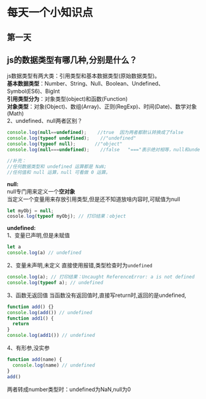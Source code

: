 # 每天一个小知识点
## 第一天
## js的数据类型有哪几种,分别是什么？  
js数据类型有两大类：引用类型和基本数据类型(原始数据类型)。  
**基本数据类型**：Number、String、Null、Boolean、Undefined、Symbol(ES6)、BigInt  
**引用类型分为**：对象类型(object)和函数(Function)  
**对象类型**：对象(Object)、数组(Array)、正则(RegExp)、时间(Date)、数学对象(Math)  
2、undefined、null两者区别？ 
```js
console.log(null==undefined);    //true  因为两者都默认转换成了false
console.log(typeof undefined);    //"undefined"  
console.log(typeof null);       //"object"  
console.log(null===undefined);    //false   "==="表示绝对相等，null和undefined类型不一样，所以输出false

//补充：
//任何数据类型和 undefined 运算都是 NaN;
//任何值和 null 运算，null 可看做 0 运算。
```
**null:**  
null专门用来定义一个**空对象**  
当定义一个变量用来存放引用类型,但是还不知道放啥内容时,可赋值为null
```js
let myObj = null;
cosole.log(typeof myObj); // 打印结果：object
```
**undefined:**  
1、变量已声明,但是未赋值
```js
let a
console.log(a) // undefined
```
2、变量未声明,未定义 
直接使用报错,类型检查时为`undefined`
```js
console.log(a); // 打印结果：Uncaught ReferenceError: a is not defined
console.log(typeof a); // undefined
```
3、函数无返回值
当函数没有返回值时,直接写return时,返回的是undefined,
```js
function add() {}
console.log(add()) // undefined
function add1() {
  return
}
console.log(add1()) // undefined
```
4、有形参,没实参
```js
function add(name) {
  console.log(name) // undefined
}
add()
```
两者转成number类型时：undefined为NaN,null为0